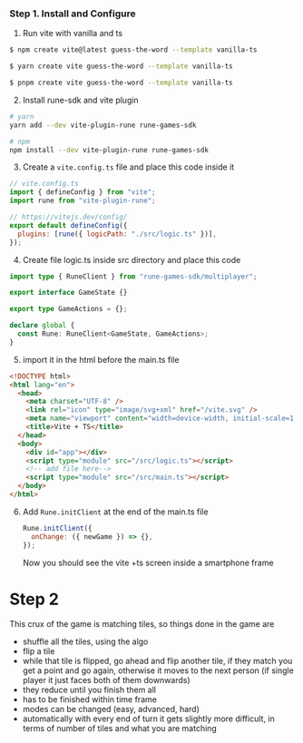 ### Step 1. Install and Configure

1. Run vite with vanilla and ts

```bash
$ npm create vite@latest guess-the-word --template vanilla-ts
```

```bash
$ yarn create vite guess-the-word --template vanilla-ts
```

```bash
$ pnpm create vite guess-the-word --template vanilla-ts
```

2. Install rune-sdk and vite plugin

```bash
# yarn
yarn add --dev vite-plugin-rune rune-games-sdk

# npm
npm install --dev vite-plugin-rune rune-games-sdk
```

3. Create a `vite.config.ts` file and place this code inside it

```js
// vite.config.ts
import { defineConfig } from "vite";
import rune from "vite-plugin-rune";

// https://vitejs.dev/config/
export default defineConfig({
  plugins: [rune({ logicPath: "./src/logic.ts" })],
});
```

4. Create file logic.ts inside src directory and place this code

```ts
import type { RuneClient } from "rune-games-sdk/multiplayer";

export interface GameState {}

export type GameActions = {};

declare global {
  const Rune: RuneClient<GameState, GameActions>;
}
```

5. import it in the html before the main.ts file

```html
<!DOCTYPE html>
<html lang="en">
  <head>
    <meta charset="UTF-8" />
    <link rel="icon" type="image/svg+xml" href="/vite.svg" />
    <meta name="viewport" content="width=device-width, initial-scale=1.0" />
    <title>Vite + TS</title>
  </head>
  <body>
    <div id="app"></div>
    <script type="module" src="/src/logic.ts"></script>
    <!-- add file here-->
    <script type="module" src="/src/main.ts"></script>
  </body>
</html>
```

6. Add `Rune.initClient` at the end of the main.ts file

   ```js
   Rune.initClient({
     onChange: ({ newGame }) => {},
   });
   ```

   Now you should see the vite +ts screen inside a smartphone frame

# Step 2


This crux of the game is matching tiles, so things done in the game are
  - shuffle all the tiles, using the algo
  - flip a tile
  - while that tile is flipped, go ahead and flip another tile, if they match you get a point and go again, otherwise it moves to the next person (if single player it just faces both of them downwards)
  - they reduce until you finish them all
  - has to be finished within time frame
  - modes can be changed (easy, advanced, hard)
  - automatically with every end of turn it gets slightly more difficult, in terms of number of tiles and what you are matching
  
